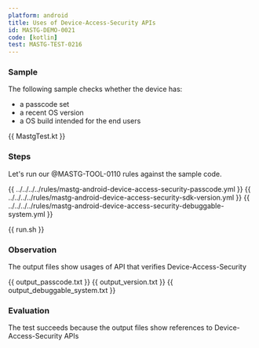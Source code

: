 ```yaml
---
platform: android
title: Uses of Device-Access-Security APIs
id: MASTG-DEMO-0021
code: [kotlin]
test: MASTG-TEST-0216
---
```


### Sample

The following sample checks whether the device has:

- a passcode set
- a recent OS version
- a OS build intended for the end users

{{ MastgTest.kt }}

### Steps

Let's run our @MASTG-TOOL-0110 rules against the sample code.

{{ ../../../../rules/mastg-android-device-access-security-passcode.yml }}
{{ ../../../../rules/mastg-android-device-access-security-sdk-version.yml }}
{{ ../../../../rules/mastg-android-device-access-security-debuggable-system.yml }}

{{ run.sh }}

### Observation

The output files show usages of API that verifies Device-Access-Security

{{ output_passcode.txt }}
{{ output_version.txt }}
{{ output_debuggable_system.txt }}

### Evaluation

The test succeeds because the output files show references to Device-Access-Security APIs
